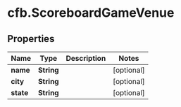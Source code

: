 # cfb.ScoreboardGameVenue

## Properties
Name | Type | Description | Notes
------------ | ------------- | ------------- | -------------
**name** | **String** |  | [optional] 
**city** | **String** |  | [optional] 
**state** | **String** |  | [optional] 


